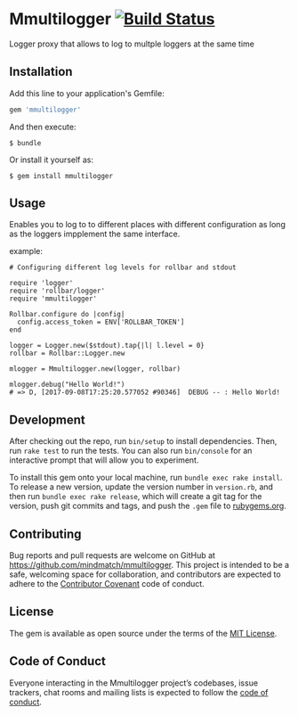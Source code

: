 # Mmultilogger [![Build Status](https://travis-ci.org/mindmatch/mmultilogger.svg?branch=master)](https://travis-ci.org/mindmatch/mmultilogger)

Logger proxy that allows to log to multple loggers at the same time

## Installation

Add this line to your application's Gemfile:

```ruby
gem 'mmultilogger'
```

And then execute:

    $ bundle

Or install it yourself as:

    $ gem install mmultilogger

## Usage

Enables you to log to to different places with different configuration as long as the loggers impplement the same interface.

example:

    # Configuring different log levels for rollbar and stdout

    require 'logger'
    require 'rollbar/logger'
    require 'mmultilogger'

    Rollbar.configure do |config|
      config.access_token = ENV['ROLLBAR_TOKEN']
    end

    logger = Logger.new($stdout).tap{|l| l.level = 0}
    rollbar = Rollbar::Logger.new

    mlogger = Mmultilogger.new(logger, rollbar)

    mlogger.debug("Hello World!")
    # => D, [2017-09-08T17:25:20.577052 #90346]  DEBUG -- : Hello World!


## Development

After checking out the repo, run `bin/setup` to install dependencies. Then, run `rake test` to run the tests. You can also run `bin/console` for an interactive prompt that will allow you to experiment.

To install this gem onto your local machine, run `bundle exec rake install`. To release a new version, update the version number in `version.rb`, and then run `bundle exec rake release`, which will create a git tag for the version, push git commits and tags, and push the `.gem` file to [rubygems.org](https://rubygems.org).

## Contributing

Bug reports and pull requests are welcome on GitHub at https://github.com/mindmatch/mmultilogger. This project is intended to be a safe, welcoming space for collaboration, and contributors are expected to adhere to the [Contributor Covenant](http://contributor-covenant.org) code of conduct.

## License

The gem is available as open source under the terms of the [MIT License](http://opensource.org/licenses/MIT).

## Code of Conduct

Everyone interacting in the Mmultilogger project’s codebases, issue trackers, chat rooms and mailing lists is expected to follow the [code of conduct](https://github.com/mindmatch/mmultilogger/blob/master/CODE_OF_CONDUCT.md).
